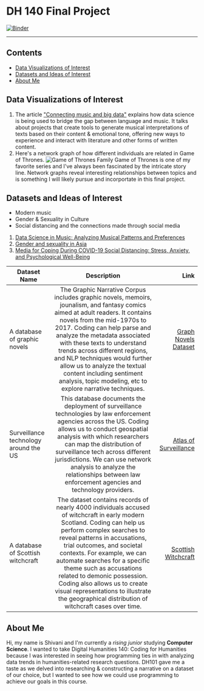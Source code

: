 # DH 140 Final Project
[![Binder](https://mybinder.org/badge_logo.svg)](https://mybinder.org/v2/gh/shivanibhk/DH-140-SU24/tree/main/HEAD)

---

## Contents

- [Data Visualizations of Interest](#data-visualizations-of-interest)
- [Datasets and Ideas of Interest](#datasets-and-ideas-of-interest)
- [About Me](#about-me)


## Data Visualizations of Interest

1. The article ["Connecting music and big data"](https://news.umich.edu/connecting-music-and-big-data/) explains how data science is being used to bridge the gap between language and music. It talks about projects that create tools to generate musical interpretations of texts based on their content & emotional tone, offering new ways to experience and interact with literature and other forms of written content.
2. Here's a network graph of how different individuals are related in Game of Thrones. ![Game of Thrones Family](https://external-content.duckduckgo.com/iu/?u=https%3A%2F%2Fdist.neo4j.com%2Fwp-content%2Fuploads%2Fexample-viz.png&f=1&nofb=1&ipt=fd895b293f78d7be4786129a718ec061c08b8beb819cd57f3f300b3a8e3d9e8e&ipo=images)
   Game of Thrones is one of my favorite series and I've always been fascinated by the intricate story line. Network graphs reveal interesting relationships between topics and is something I will likely pursue and incorportate in this final project.
  

## Datasets and Ideas of Interest

- Modern music
- Gender & Sexuality in Culture
- Social distancing and the connections made through social media

1. [Data Science in Music: Analyzing Musical Patterns and Preferences](https://www.indatalytics.com/post/data-science-in-music-analyzing-musical-patterns-and-preferences)
2. [Gender and sexuality in Asia](https://www.emerald.com/insight/content/doi/10.1108/EDI-06-2023-379/full/html)
3. [Media for Coping During COVID-19 Social Distancing: Stress, Anxiety, and Psychological Well-Being](https://www.frontiersin.org/journals/psychology/articles/10.3389/fpsyg.2020.577639/full)

| Dataset Name                          |                                                                                                                                                                                                                                  Description                                                                                                                                                                                                                                  |                                                                                           Link |
| ------------------------------------- | :---------------------------------------------------------------------------------------------------------------------------------------------------------------------------------------------------------------------------------------------------------------------------------------------------------------------------------------------------------------------------------------------------------------------------------------------------------------------------: | ---------------------------------------------------------------------------------------------: |
| A database of graphic novels          |           The Graphic Narrative Corpus includes graphic novels, memoirs, jounalism, and fantasy comics aimed at adult readers. It contains novels from the mid-1970s to 2017. Coding can help parse and analyze the metadata associated with these texts to understand trends across different regions, and NLP techniques would further allow us to analyze the textual content including sentiment analysis, topic modeling, etc to explore narrative techniques.           | [Graph Novels Dataset](https://groups.uni-paderborn.de/graphic-literature/gncorpus/corpus.php) |
| Surveillance technology around the US |                                            This database documents the deployment of surveillance technologies by law enforcement agencies across the US. Coding allows us to conduct geospatial analysis with which researchers can map the distribution of surveillance tech across different jurisdictions. We can use network analysis to analyze the relationships between law enforcement agencies and technology providers.                                            |                                       [Atlas of Surveillance](https://atlasofsurveillance.org) |
| A database of Scottish witchcraft     | The dataset contains records of nearly 4000 individuals accused of witchcraft in early modern Scotland. Coding can help us perform complex searches to reveal patterns in accusations, trial outcomes, and societal contexts. For example, we can automate searches for a specific theme such as accusations related to demonic possession. Coding also allows us to create visual representations to illustrate the geographical distribution of witchcraft cases over time. |                                            [Scottish Witchcraft](https://witches.hca.ed.ac.uk) |


## About Me

Hi, my name is Shivani and I'm currently a _rising junior_ studying **Computer Science**. I wanted to take Digital Humanities 140: Coding for Humanities because I was interested in seeing how programming ties in with analyzing data trends in humanities-related research questions. DH101 gave me a taste as we delved into researching & constructing a narrative on a dataset of our choice, but I wanted to see how we could use programming to achieve our goals in this course.
